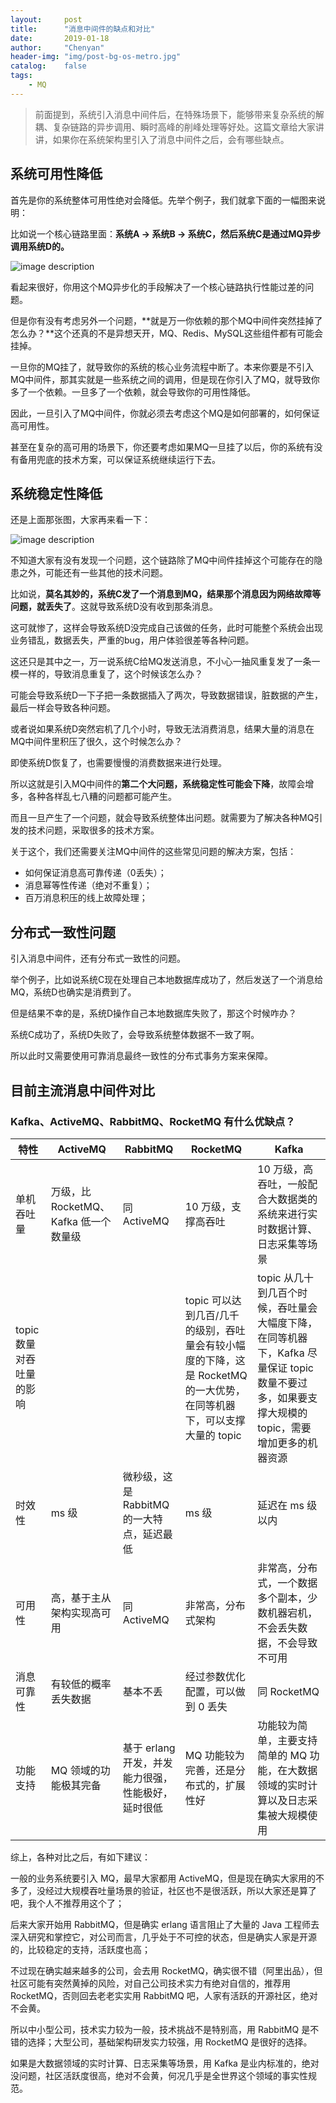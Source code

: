 ```yaml
---
layout:     post
title:      "消息中间件的缺点和对比"
date:       2019-01-18
author:     "Chenyan"
header-img: "img/post-bg-os-metro.jpg"
catalog:    false
tags:
    - MQ
---
```


> 前面提到，系统引入消息中间件后，在特殊场景下，能够带来复杂系统的解耦、复杂链路的异步调用、瞬时高峰的削峰处理等好处。这篇文章给大家讲讲，如果你在系统架构里引入了消息中间件之后，会有哪些缺点。

## 系统可用性降低

首先是你的系统整体可用性绝对会降低。先举个例子，我们就拿下面的一幅图来说明：

比如说一个核心链路里面：**系统A -> 系统B -> 系统C，然后系统C是通过MQ异步调用系统D的。**

![image description](http://www.chenyan.pro/img/2019-01/mq_11.jpg)

看起来很好，你用这个MQ异步化的手段解决了一个核心链路执行性能过差的问题。

但是你有没有考虑另外一个问题，**就是万一你依赖的那个MQ中间件突然挂掉了怎么办？**这个还真的不是异想天开，MQ、Redis、MySQL这些组件都有可能会挂掉。

一旦你的MQ挂了，就导致你的系统的核心业务流程中断了。本来你要是不引入MQ中间件，那其实就是一些系统之间的调用，但是现在你引入了MQ，就导致你多了一个依赖。一旦多了一个依赖，就会导致你的可用性降低。

因此，一旦引入了MQ中间件，你就必须去考虑这个MQ是如何部署的，如何保证高可用性。

甚至在复杂的高可用的场景下，你还要考虑如果MQ一旦挂了以后，你的系统有没有备用兜底的技术方案，可以保证系统继续运行下去。

## 系统稳定性降低

还是上面那张图，大家再来看一下：

![image description](http://www.chenyan.pro/img/2019-01/mq_11.jpg)

不知道大家有没有发现一个问题，这个链路除了MQ中间件挂掉这个可能存在的隐患之外，可能还有一些其他的技术问题。

比如说，**莫名其妙的，系统C发了一个消息到MQ，结果那个消息因为网络故障等问题，就丢失了**。这就导致系统D没有收到那条消息。

这可就惨了，这样会导致系统D没完成自己该做的任务，此时可能整个系统会出现业务错乱，数据丢失，严重的bug，用户体验很差等各种问题。

这还只是其中之一，万一说系统C给MQ发送消息，不小心一抽风重复发了一条一模一样的，导致消息重复了，这个时候该怎么办？

可能会导致系统D一下子把一条数据插入了两次，导致数据错误，脏数据的产生，最后一样会导致各种问题。

或者说如果系统D突然宕机了几个小时，导致无法消费消息，结果大量的消息在MQ中间件里积压了很久，这个时候怎么办？

即使系统D恢复了，也需要慢慢的消费数据来进行处理。   

所以这就是引入MQ中间件的**第二个大问题，系统稳定性可能会下降**，故障会增多，各种各样乱七八糟的问题都可能产生。

而且一旦产生了一个问题，就会导致系统整体出问题。就需要为了解决各种MQ引发的技术问题，采取很多的技术方案。

关于这个，我们还需要关注MQ中间件的这些常见问题的解决方案，包括：

- 如何保证消息高可靠传递（0丢失）；
- 消息幂等性传递（绝对不重复）；
- 百万消息积压的线上故障处理；

## 分布式一致性问题

引入消息中间件，还有分布式一致性的问题。

举个例子，比如说系统C现在处理自己本地数据库成功了，然后发送了一个消息给MQ，系统D也确实是消费到了。

但是结果不幸的是，系统D操作自己本地数据库失败了，那这个时候咋办？

系统C成功了，系统D失败了，会导致系统整体数据不一致了啊。

所以此时又需要使用可靠消息最终一致性的分布式事务方案来保障。

## 目前主流消息中间件对比

### Kafka、ActiveMQ、RabbitMQ、RocketMQ 有什么优缺点？

| 特性 | ActiveMQ | RabbitMQ | RocketMQ | Kafka |
|---|---|---|---|---|
| 单机吞吐量 | 万级，比 RocketMQ、Kafka 低一个数量级 | 同 ActiveMQ | 10 万级，支撑高吞吐 | 10 万级，高吞吐，一般配合大数据类的系统来进行实时数据计算、日志采集等场景 |
| topic 数量对吞吐量的影响 | | | topic 可以达到几百/几千的级别，吞吐量会有较小幅度的下降，这是 RocketMQ 的一大优势，在同等机器下，可以支撑大量的 topic | topic 从几十到几百个时候，吞吐量会大幅度下降，在同等机器下，Kafka 尽量保证 topic 数量不要过多，如果要支撑大规模的 topic，需要增加更多的机器资源 |
| 时效性 | ms 级 | 微秒级，这是 RabbitMQ 的一大特点，延迟最低 | ms 级 | 延迟在 ms 级以内 |
| 可用性 | 高，基于主从架构实现高可用 | 同 ActiveMQ | 非常高，分布式架构 | 非常高，分布式，一个数据多个副本，少数机器宕机，不会丢失数据，不会导致不可用 |
| 消息可靠性 | 有较低的概率丢失数据 | 基本不丢 | 经过参数优化配置，可以做到 0 丢失 | 同 RocketMQ |
| 功能支持 | MQ 领域的功能极其完备 | 基于 erlang 开发，并发能力很强，性能极好，延时很低 | MQ 功能较为完善，还是分布式的，扩展性好 | 功能较为简单，主要支持简单的 MQ 功能，在大数据领域的实时计算以及日志采集被大规模使用 |

综上，各种对比之后，有如下建议：

一般的业务系统要引入 MQ，最早大家都用 ActiveMQ，但是现在确实大家用的不多了，没经过大规模吞吐量场景的验证，社区也不是很活跃，所以大家还是算了吧，我个人不推荐用这个了；

后来大家开始用 RabbitMQ，但是确实 erlang 语言阻止了大量的 Java 工程师去深入研究和掌控它，对公司而言，几乎处于不可控的状态，但是确实人家是开源的，比较稳定的支持，活跃度也高；

不过现在确实越来越多的公司，会去用 RocketMQ，确实很不错（阿里出品），但社区可能有突然黄掉的风险，对自己公司技术实力有绝对自信的，推荐用 RocketMQ，否则回去老老实实用 RabbitMQ 吧，人家有活跃的开源社区，绝对不会黄。

所以中小型公司，技术实力较为一般，技术挑战不是特别高，用 RabbitMQ 是不错的选择；大型公司，基础架构研发实力较强，用 RocketMQ 是很好的选择。

如果是大数据领域的实时计算、日志采集等场景，用 Kafka 是业内标准的，绝对没问题，社区活跃度很高，绝对不会黄，何况几乎是全世界这个领域的事实性规范。